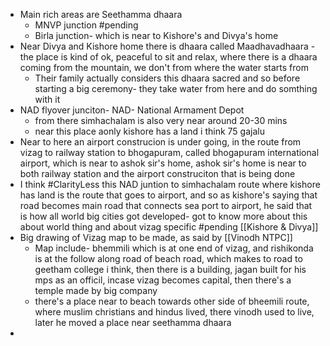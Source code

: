 - Main rich areas are Seethamma dhaara
	- MNVP junction #pending 
	- Birla junction- which is near to Kishore's and Divya's home
- Near Divya and Kishore home there is dhaara called Maadhavadhaara - the place is kind of ok, peaceful to sit and relax, where there is a dhaara coming from the mountain, we don't from where the water starts from
	- Their family actually considers this dhaara sacred and so before starting a big ceremony- they take water from here and do somthing with it
- NAD flyover junciton- NAD- National Armament Depot
	- from there simhachalam is also very near around 20-30 mins
	- near this place aonly kishore has a land i think 75 gajalu 
- Near to here an airport construcion is under going, in the route from vizag to railway station to bhogapuram, called bhogapuram international airport, which is near to ashok sir's home, ashok sir's home is near to both railway station and the airport construciton that is being done
- I think #ClarityLess  this NAD juntion to simhachalam route where kishore has land is the route that goes to airport, and so as kishore's saying that road becomes main road that connects sea port to airport, he said that is how all world big cities got developed- got to know more about this about world thing and about vizag specific #pending  [[Kishore & Divya]]
- Big drawing of Vizag map  to be made, as said by [[Vinodh NTPC]]
	- Map include- bhemmili which is at one end of vizag, and rishikonda is at the follow along road of beach road, which makes to road to geetham college i think, then there is a building, jagan built for his mps as an officil, incase vizag becomes capital, then there's a temple made by big company
	- there's a place near to beach towards other side of bheemili route, where muslim christians and hindus lived, there vinodh used to live, later he moved a place near seethamma dhaara
- 